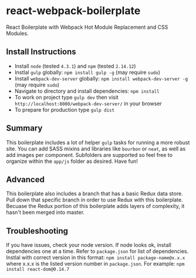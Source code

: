 # react-webpack-boilerplate
React Boilerplate with Webpack Hot Module Replacement and CSS Modules.

## Install Instructions

- Install `node` (tested `4.3.1`) and `npm` (tested `2.14.12`)
- Instlal `gulp` globally: `npm install gulp -g` (may require `sudo`)
- Install `webpack-dev-server` globally: `npm install webpack-dev-server -g` (may require `sudo`)
- Navigate to directory and install dependencies: `npm install`
- To work on project type `gulp dev` then visit `http://localhost:8080/webpack-dev-server/` in your browser
- To prepare for production type `gulp dist`

## Summary

This boilerplate includes a lot of helper `gulp` tasks for running a more robust site. You can add SASS mixins and libraries like `bourbon` or `neat`, as well as add images per component. Subfolders are supported so feel free to organize within the `app/js` folder as desired. Have fun!

## Advanced

This boilerplate also includes a branch that has a basic Redux data store. Pull down that specific branch in order to use Redux with this boilerplate. Becuase the Redux portion of this boilerplate adds layers of complexity, it hasn't been merged into master.

## Troubleshooting

If you have issues, check your node version. If node looks ok, install dependencies one at a time. Refer to `package.json` for list of dependencies. Instlal with correct version in this format: `npm install package-name@x.x.x` where x.x.x is the listed version number in `package.json`. For example: `npm install react-dom@0.14.7`
